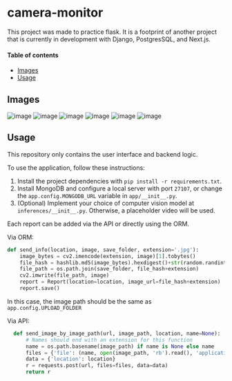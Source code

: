 # camera-monitor

This project was made to practice flask. It is a footprint of another project that is currently in development with Django, PostgresSQL, and Next.js.

#### Table of contents
  * [Images](#images)
  * [Usage](#usage)

## Images

![image](https://github.com/RenderV/camera-monitor/assets/92237089/f8c9a9c2-333c-4faf-a4f3-d66f67e7e325)
![image](https://github.com/RenderV/camera-monitor/assets/92237089/7cb6b8d2-a6ee-4a07-bada-601a12b4c9a3)
![image](https://github.com/RenderV/camera-monitor/assets/92237089/c0f5a222-5635-4ef7-b195-8b985fd0e97f)
![image](https://github.com/RenderV/camera-monitor/assets/92237089/4c3bb30b-922a-4f17-bffb-77da335326a8)
![image](https://github.com/RenderV/camera-monitor/assets/92237089/eae47bac-762c-4935-a44d-18c7b70c79ac)
![image](https://github.com/RenderV/camera-monitor/assets/92237089/e45fe47d-464c-4adb-9522-d89885526a8b)


## Usage

This repository only contains the user interface and backend logic.

To use the application, follow these instructions:
1. Install the project dependencies with `pip install -r requirements.txt`.
2. Install MongoDB and configure a local server with port `27107`, or change the `app.config.MONGODB_URL` variable in `app/__init__.py`.
3. (Optional) Implement your choice of computer vision model at `inferences/__init__.py`. Otherwise, a placeholder video will be used.

Each report can be added via the API or directly using the ORM.

Via ORM:
```py
def send_info(location, image, save_folder, extension='.jpg'):
    image_bytes = cv2.imencode(extension, image)[1].tobytes()
    file_hash = hashlib.md5(image_bytes).hexdigest()+str(random.randint(0, 1000000))
    file_path = os.path.join(save_folder, file_hash+extension)
    cv2.imwrite(file_path, image)
    report = Report(location=location, image_url=file_hash+extension)
    report.save()
```
In this case, the image path should be the same as `app.config.UPLOAD_FOLDER`

Via API:
```py
  def send_image_by_image_path(url, image_path, location, name=None):
      # Names should end with an extension for this function
      name = os.path.basename(image_path) if name is None else name
      files = {'file': (name, open(image_path, 'rb').read(), 'application/octet-stream')}
      data = {'location': location}
      r = requests.post(url, files=files, data=data)
      return r
```
